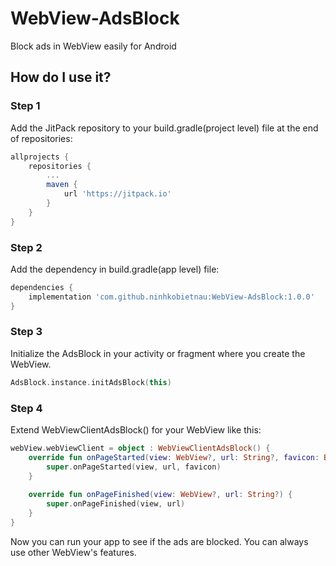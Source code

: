 # WebView-AdsBlock
Block ads in WebView easily for Android

## How do I use it?
### Step 1

Add the JitPack repository to your build.gradle(project level) file at the end of repositories:

```gradle
allprojects {
    repositories {
        ...
        maven {
            url 'https://jitpack.io'
        }
    }
}
 ```

### Step 2

Add the dependency in build.gradle(app level) file:

```gradle
dependencies {
    implementation 'com.github.ninhkobietnau:WebView-AdsBlock:1.0.0'
}
```

### Step 3

Initialize the AdsBlock in your activity or fragment where you create the WebView.

```kotlin
AdsBlock.instance.initAdsBlock(this)
```

### Step 4

Extend WebViewClientAdsBlock() for your WebView like this:

```kotlin
webView.webViewClient = object : WebViewClientAdsBlock() {
    override fun onPageStarted(view: WebView?, url: String?, favicon: Bitmap?) {
        super.onPageStarted(view, url, favicon)
    }
    
    override fun onPageFinished(view: WebView?, url: String?) {
        super.onPageFinished(view, url)
    }
}
```


Now you can run your app to see if the ads are blocked. You can always use other WebView's features.


